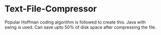 # Text-File-Compressor
Popular Hoffman coding algorithm is followed to create this. Java with swing is used. Can save upto 50% of disk space after compressing the file.
